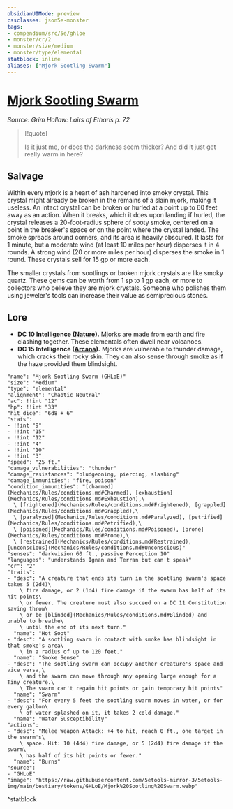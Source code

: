 ```yaml
---
obsidianUIMode: preview
cssclasses: json5e-monster
tags:
- compendium/src/5e/ghloe
- monster/cr/2
- monster/size/medium
- monster/type/elemental
statblock: inline
aliases: ["Mjork Sootling Swarm"]
---
```

# [Mjork Sootling Swarm](Mechanics\bestiary\elemental/mjork-sootling-swarm-ghloe.md)
*Source: Grim Hollow: Lairs of Etharis p. 72*  

> [!quote]  
> 
> Is it just me, or does the darkness seem thicker? And did it just get really warm in here?

## Salvage

Within every mjork is a heart of ash hardened into smoky crystal. This crystal might already be broken in the remains of a slain mjork, making it useless. An intact crystal can be broken or hurled at a point up to 60 feet away as an action. When it breaks, which it does upon landing if hurled, the crystal releases a 20-foot-radius sphere of sooty smoke, centered on a point in the breaker's space or on the point where the crystal landed. The smoke spreads around corners, and its area is heavily obscured. It lasts for 1 minute, but a moderate wind (at least 10 miles per hour) disperses it in 4 rounds. A strong wind (20 or more miles per hour) disperses the smoke in 1 round. These crystals sell for 15 gp or more each.

The smaller crystals from sootlings or broken mjork crystals are like smoky quartz. These gems can be worth from 1 sp to 1 gp each, or more to collectors who believe they are mjork crystals. Someone who polishes them using jeweler's tools can increase their value as semiprecious stones.

## Lore

- **DC 10 Intelligence ([Nature](Mechanics/Rules/skills.md#Nature)).** Mjorks are made from earth and fire clashing together. These elementals often dwell near volcanoes.  
- **DC 15 Intelligence ([Arcana](Mechanics/Rules/skills.md#Arcana)).** Mjorks are vulnerable to thunder damage, which cracks their rocky skin. They can also sense through smoke as if the haze provided them blindsight.  

```statblock
"name": "Mjork Sootling Swarm (GHLoE)"
"size": "Medium"
"type": "elemental"
"alignment": "Chaotic Neutral"
"ac": !!int "12"
"hp": !!int "33"
"hit_dice": "6d8 + 6"
"stats":
- !!int "9"
- !!int "15"
- !!int "12"
- !!int "4"
- !!int "10"
- !!int "3"
"speed": "25 ft."
"damage_vulnerabilities": "thunder"
"damage_resistances": "bludgeoning, piercing, slashing"
"damage_immunities": "fire, poison"
"condition_immunities": "[charmed](Mechanics/Rules/conditions.md#Charmed), [exhaustion](Mechanics/Rules/conditions.md#Exhaustion),\
  \ [frightened](Mechanics/Rules/conditions.md#Frightened), [grappled](Mechanics/Rules/conditions.md#Grappled),\
  \ [paralyzed](Mechanics/Rules/conditions.md#Paralyzed), [petrified](Mechanics/Rules/conditions.md#Petrified),\
  \ [poisoned](Mechanics/Rules/conditions.md#Poisoned), [prone](Mechanics/Rules/conditions.md#Prone),\
  \ [restrained](Mechanics/Rules/conditions.md#Restrained), [unconscious](Mechanics/Rules/conditions.md#Unconscious)"
"senses": "darkvision 60 ft., passive Perception 10"
"languages": "understands Ignan and Terran but can't speak"
"cr": "2"
"traits":
- "desc": "A creature that ends its turn in the sootling swarm's space takes 5 (2d4)\
    \ fire damage, or 2 (1d4) fire damage if the swarm has half of its hit points\
    \ or fewer. The creature must also succeed on a DC 11 Constitution saving throw\
    \ or be [blinded](Mechanics/Rules/conditions.md#Blinded) and unable to breathe\
    \ until the end of its next turn."
  "name": "Hot Soot"
- "desc": "A sootling swarm in contact with smoke has blindsight in that smoke's area\
    \ in a radius of up to 120 feet."
  "name": "Smoke Sense"
- "desc": "The sootling swarm can occupy another creature's space and vice versa,\
    \ and the swarm can move through any opening large enough for a Tiny creature.\
    \ The swarm can't regain hit points or gain temporary hit points"
  "name": "Swarm"
- "desc": "For every 5 feet the sootling swarm moves in water, or for every gallon\
    \ of water splashed on it, it takes 2 cold damage."
  "name": "Water Susceptibility"
"actions":
- "desc": "Melee Weapon Attack: +4 to hit, reach 0 ft., one target in the swarm's\
    \ space. Hit: 10 (4d4) fire damage, or 5 (2d4) fire damage if the swarm\
    \ has half of its hit points or fewer."
  "name": "Burns"
"source":
- "GHLoE"
"image": "https://raw.githubusercontent.com/5etools-mirror-3/5etools-img/main/bestiary/tokens/GHLoE/Mjork%20Sootling%20Swarm.webp"
```
^statblock